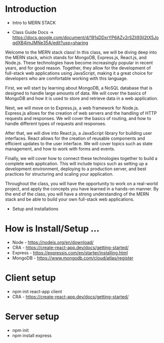 # Introduction

- Intro to MERN STACK

- Class Guide Docs -> 
https://docs.google.com/document/d/191sDDxrYP6AZv2rSZIi93jl2tX5JoqdXB4imJMNe35A/edit?usp=sharing

Welcome to the MERN stack class! In this class, we will be diving deep into the MERN stack, which stands for MongoDB, Express.js, React.js, and Node.js. These technologies have become increasingly popular in recent years, and for good reason. Together, they allow for the development of full-stack web applications using JavaScript, making it a great choice for developers who are comfortable working with this language.

First, we will start by learning about MongoDB, a NoSQL database that is designed to handle large amounts of data. We will cover the basics of MongoDB and how it is used to store and retrieve data in a web application. 

Next, we will move on to Express.js, a web framework for Node.js. Express.js allows for the creation of web servers and the handling of HTTP requests and responses. We will cover the basics of routing, and how to handle different types of requests and responses.

After that, we will dive into React.js, a JavaScript library for building user interfaces. React allows for the creation of reusable components and efficient updates to the user interface. We will cover topics such as state management, and how to work with forms and events.

Finally, we will cover how to connect these technologies together to build a complete web application. This will include topics such as setting up a development environment, deploying to a production server, and best practices for structuring and scaling your application.

Throughout the class, you will have the opportunity to work on a real-world project, and apply the concepts you have learned in a hands-on manner. By the end of the class, you will have a strong understanding of the MERN stack and be able to build your own full-stack web applications.


- Setup and installations

# How is Install/Setup ...

- Node - https://nodejs.org/en/download/
- CRA - https://create-react-app.dev/docs/getting-started/
- Express - https://expressjs.com/en/starter/installing.html
- MongoDB - https://www.mongodb.com/cloud/atlas/register


# Client setup
- npm init react-app client
- CRA - https://create-react-app.dev/docs/getting-started/

# Server setup
- npm init
- npm install express

